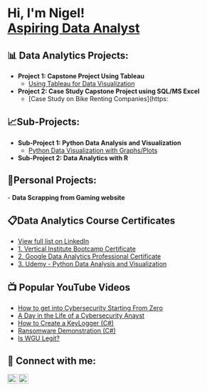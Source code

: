 <h1>Hi, I'm Nigel! <br/><a href="https://github.com/nigelninetee6/nigelninetee6.github.io">Aspiring Data Analyst</a>

<h2>📊 Data Analytics Projects:</h2>

- <b>Project 1: Capstone Project Using Tableau</b>
  - [Using Tableau for Data Visualization](https://github.com/nigelninetee6/Capstone-Project---Tableau#capstone-project---tableau)
- <b>Project 2: Case Study Capstone Project using SQL/MS Excel</b>
  - [Case Study on Bike Renting Companies](https:
  
<h2>📈Sub-Projects:</h2>

- <b>Sub-Project 1: Python Data Analysis and Visualization</b>
  - [Python Data Visualization with Graphs/Plots](https://github.com/nigelninetee6/Heatmaps)
- <b>Sub-Project 2: Data Analytics with R</b>

<h2>📝Personal Projects:</h2>
 - <b>Data Scrapping from Gaming website</b>


<h2>📋Data Analytics Course Certificates</h2>

- [View full list on LinkedIn](https://www.linkedin.com/in/nigelim1996/)</b>
- [1. Vertical Institute Bootcamp Certificate](https://github.com/joshmadakor1/DecrypterPOC)
- [2. Google Data Analytics Professional Certificate](https://github.com/joshmadakor1/Key-Logger-With-Email)
- [3. Udemy - Python Data Analysis and Visualization](https://docs.google.com/document/d/e/2PACX-1vRA_Umhtk5oFW7pqCKN6ejbUjcFthbPFghBgs7ZDQBcT0lqVEQ2crSfbe18t4Ogg4vsOUmdUZKvz8HC/pub)
  

<h2>📺 Popular YouTube Videos</h2>

- [How to get into Cybersecurity Starting From Zero](https://www.youtube.com/watch?v=a83ASGn_V_s)
- [A Day in the Life of a Cybersecurity Anayst](https://www.youtube.com/watch?v=uHy3oM7NnoU)
- [How to Create a KeyLogger (C#)](https://www.youtube.com/watch?v=N-L9hklSlNk)
- [Ransomware Demonstration (C#)](https://www.youtube.com/watch?v=OfvdQeh79s0)
- [Is WGU Legit?](https://www.youtube.com/watch?v=E2MwRWxDBkA)

<h2> 🤳 Connect with me:</h2>

[<img align="left" alt="JoshMadakor | LinkedIn" width="22px" src="https://cdn.jsdelivr.net/npm/simple-icons@v3/icons/linkedin.svg" />][linkedin]
[<img align="left" alt="JoshMadakor | Instagram" width="22px" src="https://cdn.jsdelivr.net/npm/simple-icons@v3/icons/instagram.svg" />][instagram]

[instagram]: https://www.instagram.com/nigelninetee6/
[linkedin]: https://www.linkedin.com/in/nigelim1996/

<!--
**joshmadakor1/joshmadakor1** is a ✨ _special_ ✨ repository because its `README.md` (this file) appears on your GitHub profile.

Here are some ideas to get you started:

- 🔭 I’m currently working on ...
- 🌱 I’m currently learning ...
- 👯 I’m looking to collaborate on ...
- 🤔 I’m looking for help with ...
- 💬 Ask me about ...
- 📫 How to reach me: ...
- 😄 Pronouns: ...
- ⚡ Fun fact: ...
-->
